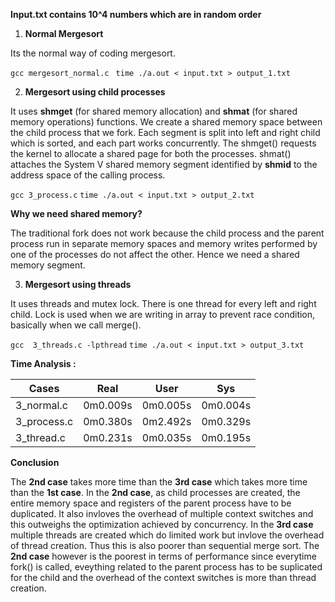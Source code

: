 **Input.txt contains 10^4 numbers which are in random order**

1. **Normal Mergesort**

Its the normal way of coding mergesort.

`gcc mergesort_normal.c `
`time ./a.out < input.txt > output_1.txt`

2. **Mergesort using child processes**

It uses **shmget**  (for shared memory allocation) and **shmat** (for shared memory operations) functions. We create a shared memory space between the child process that we fork.  Each segment is split into left and right child which is sorted, and each part works concurrently. The shmget()  requests the kernel to allocate a shared page for both the processes. shmat() attaches the System V shared memory segment identified by **shmid** to the address space of the calling process. 

`gcc 3_process.c`
`time ./a.out < input.txt > output_2.txt`

**Why we need shared memory?**

The traditional fork does not work because the child process and the parent process run in separate memory spaces and memory writes performed by one of the processes do not affect the other. Hence we need a shared memory segment.

3. **Mergesort using threads**

It uses threads and  mutex lock.
There is one thread for every left and right child.
Lock is used when we are writing in array to prevent race condition, basically when we call merge().

`gcc  3_threads.c -lpthread`
`time ./a.out < input.txt > output_3.txt`

**Time Analysis :**

| Cases                         | Real     | User     | Sys      |
| ----------------------------- | -------- | -------- | -------- |
| 3_normal.c                    | 0m0.009s | 0m0.005s | 0m0.004s |
| 3_process.c                   | 0m0.380s | 0m2.492s | 0m0.329s |
| 3_thread.c                    | 0m0.231s | 0m0.035s | 0m0.195s |

**Conclusion**

The **2nd case** takes more time than the **3rd case** which takes more time than the **1st case**. In the **2nd case**, as child processes are created, the entire memory space and registers of the parent process have to be duplicated. It also invloves the overhead of multiple context switches and this  outweighs the optimization achieved by concurrency. In the **3rd case** multiple threads are created which do limited work but invlove the overhead of thread creation. Thus this is also poorer than sequential merge sort. The **2nd case** however is the poorest in terms of performance since everytime fork() is called, eveything related to the parent process has to be suplicated for the child and the overhead of the context switches is more than thread creation.


